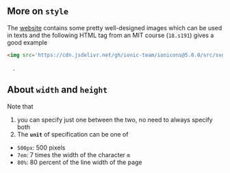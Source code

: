 


## More on `style`
The [website](https://cdn.jsdelivr.net/gh/ionic-team/ionicons@5.0.0/src/svg/eye-outline.svg)
contains some pretty well-designed images which can be used in texts and the following HTML
tag from an MIT course (`18.s191`) gives a good example

```html
<img src='https://cdn.jsdelivr.net/gh/ionic-team/ionicons@5.0.0/src/svg/eye-outline.svg' style='width: 1em; height: 1em; margin-bottom: -.2em;'>
```
<img src='https://cdn.jsdelivr.net/gh/ionic-team/ionicons@5.0.0/src/svg/eye-outline.svg' style='width: 1em; height: 1em; margin-bottom: -.2em;'>.

## About `width` and `height`
Note that

01. you can specify just one between the two, no need to always specify both
02. The **`unit`** of specification can be one of
  - `500px`: 500 pixels
  - `7em`: 7 times the width of the character `m`
  - `80%`: 80 percent of the line width of the page



